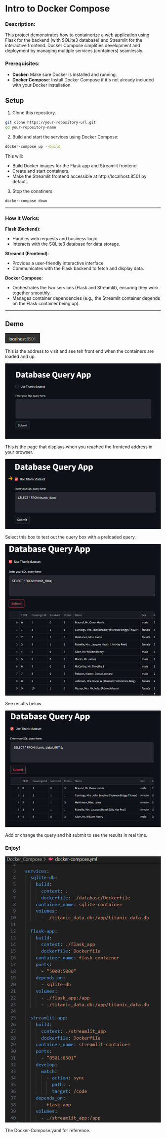 # Intro to Docker Compose

### Description:

This project demonstrates how to containerize a web application using Flask for the backend (with SQLite3 database) and Streamlit for the interactive frontend. Docker Compose simplifies development and deployment by managing multiple services (containers) seamlessly.

### Prerequisites:

- **Docker**: Make sure Docker is installed and running.
- **Docker Compose**: Install Docker Compose if it's not already included with your Docker installation.

## Setup

1. Clone this repository.
```bash
git clone https://your-repository-url.git
cd your-repository-name
```

2. Build and start the services using Docker Compose:

```bash
docker-compose up --build
```

This will:

- Build Docker images for the Flask app and Streamlit frontend.
- Create and start containers.
- Make the Streamlit frontend accessible at http://localhost:8501 by default.

3. Stop the conatiners

```bash
docker-compose down
```

---

### How it Works:

**Flask (Backend)**:

- Handles web requests and business logic.
- Interacts with the SQLite3 database for data storage.

**Streamlit (Frontend)**:

- Provides a user-friendly interactive interface.
- Communicates with the Flask backend to fetch and display data.

**Docker Compose**:

- Orchestrates the two services (Flask and Streamlit), ensuring they work together smoothly.
- Manages container dependencies (e.g., the Streamlit container depends on the Flask container being up).

---

## Demo

![address](Pictures\address.png)

This is the address to visit and see teh front end when the containers are loaded and up.

![main_page](Pictures\main_page.png)

This is the page that displays when you reached the frontend address in your browser.

![select_box](Pictures\select_box.png)

Select this box to test out the query box with a preloaded query. 

![results](Pictures\results.png)

See results below. 

![LIMIT5](Pictures\LIMIT5.png)

Add or change the query and hit submit to see the results in real time. 

### Enjoy!


![yaml](Pictures\yaml.png)

The Docker-Compose.yaml for reference. 


